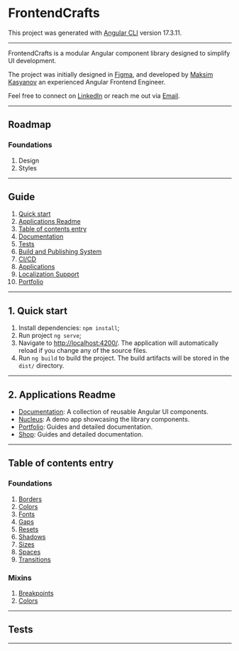 # FrontendCrafts

This project was generated with [Angular CLI](https://github.com/angular/angular-cli) version 17.3.11.

---

FrontendCrafts is a modular Angular component library designed to simplify UI development.

The project was initially designed in [Figma](https://www.figma.com/design/bXBatssV9l0wF7VjAdar3v/Portfolio?node-id=0-1&node-type=canvas&t=OXFexMIE2DVq7WKR-0), and developed by [Maksim Kasyanov](https://github.com/MaksimKasyanov) an experienced Angular Frontend Engineer. 

Feel free to connect on [LinkedIn](https://www.linkedin.com/in/maksim-kasyanov-40750a237/) or reach me out via [Email](mailto:maksim.kasyanov.1995@gmail.com).

---

## Roadmap

### Foundations

1. Design
2. Styles




---

## Guide

1. [Quick start](#title1)
2. [Applications Readme](#title2)
3. [Table of contents entry](#title3)
4. [Documentation](#title3)
5. [Tests](#title4)
6. [Build and Publishing System](#title5)
7. [CI/CD](#title6)
8. [Applications](#title7)
9. [Localization Support](#title8)
10. [Portfolio](#title9)

---

## <a id="title1">1. Quick start</a>
1. Install dependencies: `npm install`;
2. Run project `ng serve`;
3. Navigate to [http://localhost:4200/](http://localhost:4200/). The application will automatically reload if you change any of the source files.
4. Run `ng build` to build the project. The build artifacts will be stored in the `dist/` directory.

---



## <a id="title2">2. Applications Readme</a> 
- [Documentation](./projects/documentation/README.md): A collection of reusable Angular UI components.
- [Nucleus](./projects/demo-app/README.md): A demo app showcasing the library components.
- [Portfolio](./docs/README.md): Guides and detailed documentation.
- [Shop](./docs/README.md): Guides and detailed documentation.

---

## <a id="title3">Table of contents entry</a>



### Foundations

1. [Borders](./assets/styles/foundations/fc-foundations-borders.scss)
2. [Colors](./assets/styles/foundations/fc-foundations-colors.scss)
3. [Fonts](./assets/styles/foundations/fc-foundations-fonts.scss)
4. [Gaps](./assets/styles/foundations/fc-foundations-gaps.scss)
5. [Resets](./assets/styles/foundations/fc-foundations-resets.scss)
6. [Shadows](./assets/styles/foundations/fc-foundations-shadows.scss)
7. [Sizes](./assets/styles/foundations/fc-foundations-sizes.scss)
8. [Spaces](./assets/styles/foundations/fc-foundations-spaces.scss)
9. [Transitions](./assets/styles/foundations/fc-foundations-transitions.scss)

### Mixins

1. [Breakpoints](./assets/styles/mixins/fc-mixins-breakpoints.scss)
2. [Colors](./assets/styles/mixins/fc-mixins-colors.scss)

---

## <a id="title4">Tests</a>

---

